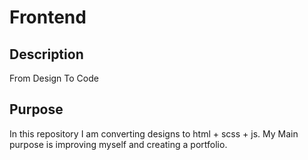 # Frontend
## Description
From Design To Code
## Purpose
In this repository I am converting designs to html + scss + js.
My Main purpose is improving myself and creating a portfolio.
